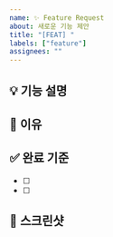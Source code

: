 ```yaml
---
name: ✨ Feature Request
about: 새로운 기능 제안
title: "[FEAT] "
labels: ["feature"]
assignees: ""
---
```


## 💡 기능 설명
<!-- 어떤 기능이 필요한지 -->

## 🎯 이유
<!-- 왜 필요한지 -->

## ✅ 완료 기준
- [ ] 
- [ ]

## 📸 스크린샷
<!-- 선택사항 -->